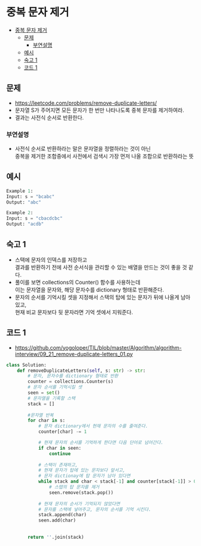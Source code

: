 # 중복 문자 제거
<!-- TOC -->

- [중복 문자 제거](#%EC%A4%91%EB%B3%B5-%EB%AC%B8%EC%9E%90-%EC%A0%9C%EA%B1%B0)
  - [문제](#%EB%AC%B8%EC%A0%9C)
    - [부연설명](#%EB%B6%80%EC%97%B0%EC%84%A4%EB%AA%85)
  - [예시](#%EC%98%88%EC%8B%9C)
  - [숙고 1](#%EC%88%99%EA%B3%A0-1)
  - [코드 1](#%EC%BD%94%EB%93%9C-1)

<!-- /TOC -->


## 문제
- https://leetcode.com/problems/remove-duplicate-letters/
- 문자열 S가 주어지면 모든 문자가 한 번만 나타나도록 중복 문자를 제거하여라.
- 결과는 사전식 순서로 반환한다.

### 부연설명
- 사전식 순서로 반환하라는 말은 문자열을 정렬하라는 것이 아닌  
  중복을 제거한 조합중에서 사전에서 검색시 가장 먼저 나올 조합으로 반환하라는 뜻

## 예시
``` python
Example 1:  
Input: s = "bcabc"
Output: "abc"

Example 2:
Input: s = "cbacdcbc"
Output: "acdb"
```
## 숙고 1
- 스택에 문자의 인덱스를 저장하고  
  결과를 반환하기 전에 사전 순서식을 관리할 수 있는 배열을 만드는 것이 좋을 것 같다.
- 풀이를 보면 collections의 Counter() 함수를 사용하는데  
  이는 문자열을 문자와, 해당 문자수를 dictionary 형태로 반환해준다.
- 문자의 순서를 기억시킬 셋을 지정해서 스택의 탑에 있는 문자가 뒤에 나올게 남아있고,  
  현재 비교 문자보다 뒷 문자라면 기억 셋에서 지워준다.

## 코드 1
- https://github.com/yogoloper/TIL/blob/master/Algorithm/algorithm-interview/09_21_remove-duplicate-letters_01.py  
``` python
class Solution:
    def removeDuplicateLetters(self, s: str) -> str:
        # 문자, 문자수를 dictionary 형태로 반환
        counter = collections.Counter(s)
        # 문자 순서를 기억시킬 셋
        seen = set()
        # 문자열을 기록할 스택 
        stack = []
        
        #문자열 반복
        for char in s:
            # 문자 dictionary에서 현재 문자의 수를 줄여준다.
            counter[char] -= 1

            # 현재 문자의 순서를 기억하게 한다면 다음 단어로 넘어간다.
            if char in seen:
                continue
            
            # 스택이 존재하고,
            # 현재 문자가 탑에 있는 문자보다 앞서고, 
            # 문자 dictionay에 탑 문자가 남아 있다면
            while stack and char < stack[-1] and counter[stack[-1]] > 0:
                # 스탭의 탑 문자를 제거
                seen.remove(stack.pop())
            
            # 현재 문자의 순서가 기억되지 않았다면
            # 문자를 스택에 넣어주고, 문자의 순서를 기억 시킨다.
            stack.append(char)
            seen.add(char)
                
        
        return ''.join(stack)
```